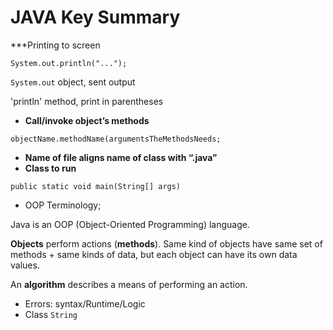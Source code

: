 # JAVA Key Summary

***Printing to screen

`System.out.println("...");`

`System.out` object, sent output

'println' method, print in parentheses

- **Call/invoke object’s methods**

`objectName.methodName(argumentsTheMethodsNeeds;`

- **Name of file aligns name of class with “.java”**
- **Class to run**

`public static void main(String[] args)`

- OOP Terminology;

Java is an OOP (Object-Oriented Programming) language. 

**Objects** perform actions (**methods**). Same kind of objects have same set of methods + same kinds of data, but each object can have its own data values. 

An **algorithm** describes a means of performing an action.

- Errors: syntax/Runtime/Logic
- Class `String`
